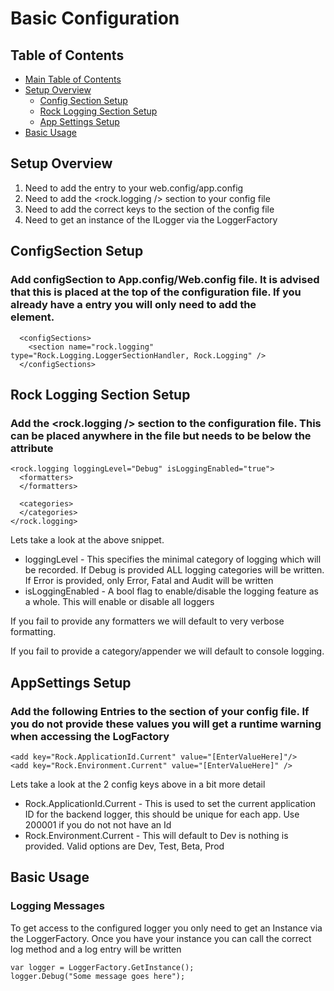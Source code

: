 # Basic Configuration

## Table of Contents
* [Main Table of Contents](../readme.md)
* [Setup Overview](#setup-overview)
  * [Config Section Setup](#configsection-setup)
  * [Rock Logging Section Setup](#rock-logging-section-setup)
  * [App Settings Setup](#appsettings=setup)
* [Basic Usage](#basic-usage)

## Setup Overview
1. Need to add the <configSection /> entry to your web.config/app.config
2. Need to add the <rock.logging /> section to your config file
3. Need to add the correct keys to the <appSettings /> section of the config file
4. Need to get an instance of the ILogger via the LoggerFactory

## ConfigSection Setup
### Add configSection to App.config/Web.config file.  It is advised that this is placed at the top of the configuration file.  If you already have a <configSections /> entry you will only need to add the <section /> element.

```
  <configSections>
    <section name="rock.logging" type="Rock.Logging.LoggerSectionHandler, Rock.Logging" />
  </configSections>
```

## Rock Logging Section Setup
### Add the <rock.logging /> section to the configuration file.  This can be placed anywhere in the file but needs to be below the <configSections> attribute

```
<rock.logging loggingLevel="Debug" isLoggingEnabled="true">
  <formatters>
  </formatters>
  
  <categories>
  </categories>
</rock.logging>
```

Lets take a look at the above snippet.
 * loggingLevel - This specifies the minimal category of logging which will be recorded.  If Debug is provided ALL logging categories will be written.  If Error is provided, only Error, Fatal and Audit will be written
 * isLoggingEnabled - A bool flag to enable/disable the logging feature as a whole.  This will enable or disable all loggers

 If you fail to provide any formatters we will default to very verbose formatting.

 If you fail to provide a category/appender we will default to console logging.

## AppSettings Setup
 ### Add the following Entries to the <appSettings /> section of your config file.  If you do not provide these values you will get a runtime warning when accessing the LogFactory

 ```
 <add key="Rock.ApplicationId.Current" value="[EnterValueHere]"/>
 <add key="Rock.Environment.Current" value="[EnterValueHere]" />
 ```

 Lets take a look at the 2 config keys above in a bit more detail
 * Rock.ApplicationId.Current - This is used to set the current application ID for the backend logger, this should be unique for each app.  Use 200001 if you do not not have an Id
 * Rock.Environment.Current - This will default to Dev is nothing is provided.  Valid options are Dev, Test, Beta, Prod

## Basic Usage
 ### Logging Messages
 To get access to the configured logger you only need to get an Instance via the LoggerFactory.  Once you have your instance you can call the correct log method and a log entry will be written

 ```
var logger = LoggerFactory.GetInstance();
logger.Debug("Some message goes here");
 ```
